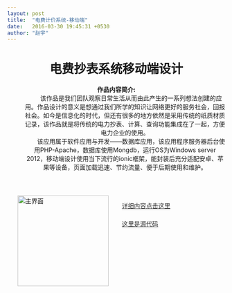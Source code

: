 ```yaml
---
layout: post
title:  "电费计价系统-移动端"
date:   2016-03-30 19:45:31 +0530
author: "赵宇"
---
```

<style type="text/css">
	header,section,footer{
		display: block;
	}
	header h1{
		text-align: center;
		font-weight: bold;
	}
	header dl dd{
		text-indent: 2em;

	}
	header dt{
		font-weight: bold;
	}
	
	a[href$="doc"]{
		background: url("{{site.url}}/assets/a.png") left 0 no-repeat;
	}
	a[href*="rainzhao/electric"]{
		background: url("{{site.url}}/assets/a.png") left -24px no-repeat;
	}
	.demo{
		overflow: hidden;
	}
	.demo{padding:1px 0 0;zoom:1;}
	.demo ul{margin:-11px 0 0;}
	.demo li{display:inline;float:left;width:100%;margin:10px 0 0;}
	.demo .text{float:right;width:100%;height:95px;overflow:hidden;margin-left:-110px;}
	.demo  p{margin-left:110px;overflow:hidden;line-height:28px;margin-top: 10px;}
	.demo a{margin-top: 10px;padding-left: 21px;}
	.demo a,.m-list3 a:hover{color:#333;}
	.demo .u-img{float:left;width: 220px;}
	.u-img img{width:210px;}
</style>
<header>
	<h1>电费抄表系统移动端设计</h1>
	<dl>
		<dt>作品内容简介:</dt>
		<dd>该作品是我们团队观察日常生活从而由此产生的一系列想法创建的应用。作品设计的意义是想通过我们所学的知识让网络更好的服务社会，回报社会。如今是信息化的时代，但还有很多的地方依然是采用传统的纸质材质记录，该作品就是将传统的电力抄表、计算、查询功能集成在了一起，方便电力企业的使用。
		</dd>
		<dd>
		该应用属于软件应用与开发——数据库应用，该应用程序服务器后台使用PHP-Apache，数据库使用Mongdb，运行OS为Windows server 2012，移动端设计使用当下流行的ionic框架，能封装后充分适配安卓、苹果等设备，页面加载迅速、节约流量、便于后期使用和维护。</dd>
	</dl>

</header>
<section>
	<div class="demo">
		<ul>
			<li>
				<div class="u-img"><img src="{{ site.url }}/assets/copy.png" alt="主界面"></a></div>
            	<div class="txt">
		            <p><a href="{{ site.url }}/assets/electric.doc">详细内容点击这里</a></p>
		            <p><a href="https://github.com/rainzhao/electric" target="_blank">这里是源代码</a></p>
           		</div>
			</li>
		</ul>
	</div>
</section>
<footer>
	
</footer>